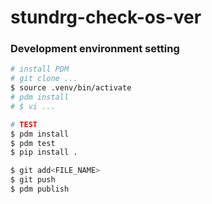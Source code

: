 # stundrg-check-os-ver

### Development environment setting
```bash
# install PDM
# git clone ...
$ source .venv/bin/activate
# pdm install
# $ vi ...

# TEST
$ pdm install
$ pdm test
$ pip install .

$ git add<FILE_NAME>
$ git push
$ pdm publish
